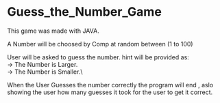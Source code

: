 # Guess_the_Number_Game
This game was made with JAVA.

A Number will be choosed by Comp at random between (1 to 100)

User will be asked to guess the number.
hint will be provided as: \
  -> The Number is Larger.\
  -> The Number is Smaller.\

When the User Guesses the number correctly the program will end , aslo showing the user how many guesses it took for the user to get it correct.

